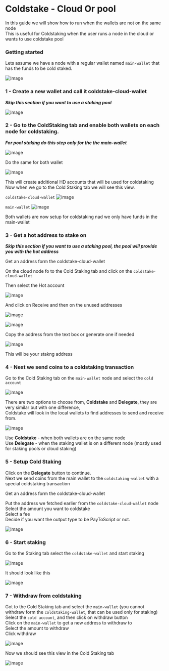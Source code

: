 # Coldstake - Cloud Or pool

In this guide we will show how to run when the wallets are not on the same node  
This is useful for Coldstaking when the user runs a node in the cloud or wants to use coldstake pool  

### Getting started

Lets assume we have a node with a regular wallet named `main-wallet` that has the funds to be cold staked.

![image](https://user-images.githubusercontent.com/7487930/185596813-5f8912eb-6180-472a-a425-ea18d8216b8b.png)


### 1 - Create a new wallet and call it coldstake-cloud-wallet

***Skip this section if you want to use a staking pool***  

![image](https://user-images.githubusercontent.com/7487930/185604776-b1c08229-554d-4c7b-8067-2e34f834a9be.png)

### 2 - Go to the ColdStaking tab and enable both wallets on each node for coldstaking.

***For pool staking do this step only for the the main-wallet*** 

![image](https://user-images.githubusercontent.com/7487930/185599861-dff8e014-c002-44fc-9a3e-14b18a4b1be6.png)

Do the same for both wallet

![image](https://user-images.githubusercontent.com/7487930/185600269-489fa5ec-aa5d-4397-8982-dab6150dc77e.png)

This will create additional HD accounts that will be used for coldstaking  
Now when we go to the Cold Staking tab we will see this view.  

`coldstake-cloud-wallet`
![image](https://user-images.githubusercontent.com/7487930/185605205-b89fc3ab-c0eb-48c6-874f-9023f5871203.png)

`main-wallet`
![image](https://user-images.githubusercontent.com/7487930/185605446-caee749a-4bfd-4100-b045-613da46e5384.png)

Both wallets are now setup for coldstaking nad we only have funds in the main-wallet  

### 3 - Get a hot address to stake on

***Skip this section if you want to use a staking pool, the pool will provide you with the hot address***

Get an address form the coldstake-cloud-wallet

On the cloud node fo to the Cold Staking tab and click on the `coldstake-cloud-wallet`

Then select the Hot account

![image](https://user-images.githubusercontent.com/7487930/185606353-fd39c78a-0de9-4127-bca7-c226da4c3d6f.png)

And click on Receive and then on the unused addresses

![image](https://user-images.githubusercontent.com/7487930/185606421-3304a236-9151-4782-8f29-d53bb13f968b.png)

![image](https://user-images.githubusercontent.com/7487930/185606767-79571a70-42eb-481d-98c8-8b14483d23e9.png)

Copy the address from the text box or generate one if needed

![image](https://user-images.githubusercontent.com/7487930/185606838-03649a26-28ae-4540-a7b2-9c8610a9f35a.png)

This will be your stakng address  

### 4 - Next we send coins to a coldstaking transaction

Go to the Cold Staking tab on the `main-wallet` node and select the `cold account`

![image](https://user-images.githubusercontent.com/7487930/185607022-3f85f3f3-5f13-46b5-a7f1-e39f0f8e53f6.png)

There are two options to choose from, **Coldstake** and **Delegate**, they are very similar but with one difference,   
Coldstake will look in the local wallets to find addresses to send and receive from.

![image](https://user-images.githubusercontent.com/7487930/185607226-6655ab94-9ba4-4122-b222-daee034d7977.png)

Use **Coldstake** - when both wallets are on the same node  
Use **Delegate** - when the staking wallet is on a different node (mostly used for staking pools or cloud staking)  

### 5 - Setup Cold Staking

Click on the **Delegate** button to continue.  
Next we send coins from the main wallet to the `coldstaking-wallet` with a special coldstaking transaction   

Get an address form the coldstake-cloud-wallet

Put the address we fetched earlier from the `coldstake-cloud-wallet` node   
Select the amount you want to coldstake  
Select a fee  
Decide if you want the output type to be PayToScript or not.  

![image](https://user-images.githubusercontent.com/7487930/185607441-e1010e52-7439-4754-b665-399814762eab.png)

### 6 - Start staking

Go to the Staking tab select the `coldstake-wallet` and start staking  

![image](https://user-images.githubusercontent.com/7487930/185601655-ed9b0077-5ea0-4a81-8237-8049f90ccec3.png)

It should look like this

![image](https://user-images.githubusercontent.com/7487930/185603962-1bef8251-8eaa-4047-a34f-2f072c95e2c7.png)

### 7 - Withdraw from coldstaking

Got to the Cold Staking tab and select the `main-wallet` (you cannot withdraw form the `coldstaking-wallet`, that can be used only for staking)   
Select the `cold account`, and then click on withdraw button   
Click on the `main-wallet` to get a new address to withdraw to  
Select the amount to withdraw  
Click withdraw  

![image](https://user-images.githubusercontent.com/7487930/185604169-6448cfb9-4d38-440f-9ef9-4deab7d813db.png)

Now we should see this view in the Cold Staking tab  

![image](https://user-images.githubusercontent.com/7487930/185604503-b83e367b-8e64-45bf-af6e-eb19f8f1749a.png)
